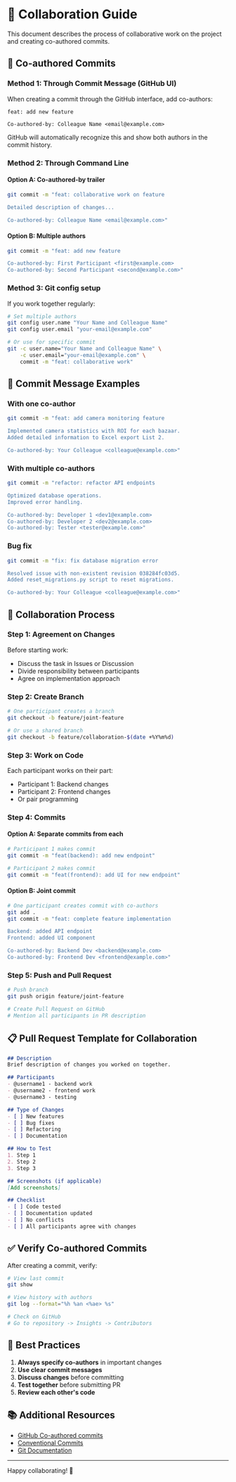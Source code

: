# 👥 Collaboration Guide

This document describes the process of collaborative work on the project and creating co-authored commits.

## 🤝 Co-authored Commits

### Method 1: Through Commit Message (GitHub UI)

When creating a commit through the GitHub interface, add co-authors:

```
feat: add new feature

Co-authored-by: Colleague Name <email@example.com>
```

GitHub will automatically recognize this and show both authors in the commit history.

### Method 2: Through Command Line

#### Option A: Co-authored-by trailer

```bash
git commit -m "feat: collaborative work on feature

Detailed description of changes...

Co-authored-by: Colleague Name <email@example.com>"
```

#### Option B: Multiple authors

```bash
git commit -m "feat: add new feature

Co-authored-by: First Participant <first@example.com>
Co-authored-by: Second Participant <second@example.com>"
```

### Method 3: Git config setup

If you work together regularly:

```bash
# Set multiple authors
git config user.name "Your Name and Colleague Name"
git config user.email "your-email@example.com"

# Or use for specific commit
git -c user.name="Your Name and Colleague Name" \
    -c user.email="your-email@example.com" \
    commit -m "feat: collaborative work"
```

## 📝 Commit Message Examples

### With one co-author

```bash
git commit -m "feat: add camera monitoring feature

Implemented camera statistics with ROI for each bazaar.
Added detailed information to Excel export List 2.

Co-authored-by: Your Colleague <colleague@example.com>"
```

### With multiple co-authors

```bash
git commit -m "refactor: refactor API endpoints

Optimized database operations.
Improved error handling.

Co-authored-by: Developer 1 <dev1@example.com>
Co-authored-by: Developer 2 <dev2@example.com>
Co-authored-by: Tester <tester@example.com>"
```

### Bug fix

```bash
git commit -m "fix: fix database migration error

Resolved issue with non-existent revision 038284fc03d5.
Added reset_migrations.py script to reset migrations.

Co-authored-by: Your Colleague <colleague@example.com>"
```

## 🔄 Collaboration Process

### Step 1: Agreement on Changes

Before starting work:
- Discuss the task in Issues or Discussion
- Divide responsibility between participants
- Agree on implementation approach

### Step 2: Create Branch

```bash
# One participant creates a branch
git checkout -b feature/joint-feature

# Or use a shared branch
git checkout -b feature/collaboration-$(date +%Y%m%d)
```

### Step 3: Work on Code

Each participant works on their part:
- Participant 1: Backend changes
- Participant 2: Frontend changes
- Or pair programming

### Step 4: Commits

#### Option A: Separate commits from each

```bash
# Participant 1 makes commit
git commit -m "feat(backend): add new endpoint"

# Participant 2 makes commit
git commit -m "feat(frontend): add UI for new endpoint"
```

#### Option B: Joint commit

```bash
# One participant creates commit with co-authors
git add .
git commit -m "feat: complete feature implementation

Backend: added API endpoint
Frontend: added UI component

Co-authored-by: Backend Dev <backend@example.com>
Co-authored-by: Frontend Dev <frontend@example.com>"
```

### Step 5: Push and Pull Request

```bash
# Push branch
git push origin feature/joint-feature

# Create Pull Request on GitHub
# Mention all participants in PR description
```

## 📋 Pull Request Template for Collaboration

```markdown
## Description
Brief description of changes you worked on together.

## Participants
- @username1 - backend work
- @username2 - frontend work
- @username3 - testing

## Type of Changes
- [ ] New features
- [ ] Bug fixes
- [ ] Refactoring
- [ ] Documentation

## How to Test
1. Step 1
2. Step 2
3. Step 3

## Screenshots (if applicable)
[Add screenshots]

## Checklist
- [ ] Code tested
- [ ] Documentation updated
- [ ] No conflicts
- [ ] All participants agree with changes
```

## ✅ Verify Co-authored Commits

After creating a commit, verify:

```bash
# View last commit
git show

# View history with authors
git log --format="%h %an <%ae> %s"

# Check on GitHub
# Go to repository -> Insights -> Contributors
```

## 🎯 Best Practices

1. **Always specify co-authors** in important changes
2. **Use clear commit messages**
3. **Discuss changes** before committing
4. **Test together** before submitting PR
5. **Review each other's code**

## 📚 Additional Resources

- [GitHub Co-authored commits](https://github.blog/2018-01-29-commit-together-with-co-authors/)
- [Conventional Commits](https://www.conventionalcommits.org/)
- [Git Documentation](https://git-scm.com/doc)

---

Happy collaborating! 🚀
